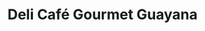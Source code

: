 ---
title: "Deli Café Gourmet Guayana"
url: /ciudad-guayana-puerto-ordaz/deli-cafe-gourmet-guayana/
shop: Feinkost
---